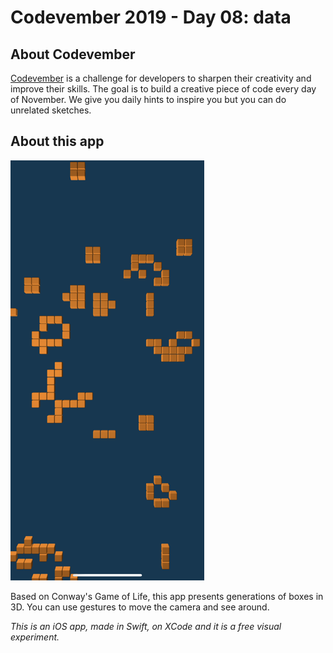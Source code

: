 # Codevember 2019 - Day 08: data

## About Codevember
[Codevember](http://codevember.xyz) is a challenge for developers to sharpen their creativity and improve their skills. The goal is to build a creative piece of code every day of November. We give you daily hints to inspire you but you can do unrelated sketches.

## About this app
![preview image](/images/01_contrast.png)

Based on Conway's Game of Life, this app presents generations of boxes in 3D. You can use gestures to move the camera and see around.

_This is an iOS app, made in Swift, on XCode and it is a free visual experiment._
